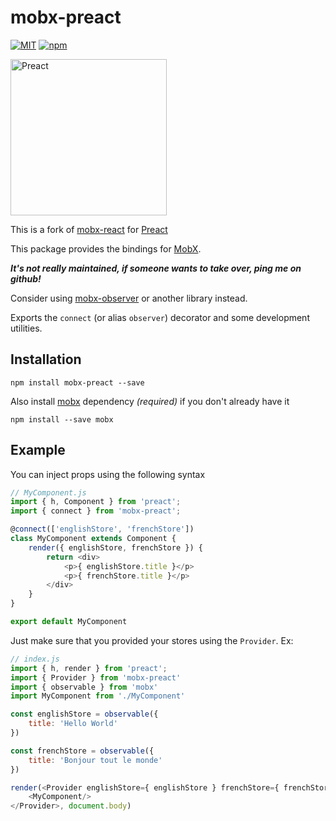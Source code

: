 # mobx-preact

[![MIT](https://img.shields.io/npm/l/preact.svg?style=flat-square)](https://github.com/developit/preact/blob/master/LICENSE)
[![npm](https://img.shields.io/npm/v/mobx-preact.svg)](http://npm.im/mobx-preact)

<a href="https://preactjs.com">
<img alt="Preact" title="Preact" src="https://cdn.rawgit.com/developit/b4416d5c92b743dbaec1e68bc4c27cda/raw/3235dc508f7eb834ebf48418aea212a05df13db1/preact-logo-trans.svg" width="250">
</a>


This is a fork of [mobx-react](https://github.com/mobxjs/mobx-react) for [Preact](https://preactjs.com/)

This package provides the bindings for [MobX](https://mobxjs.github.io/mobx).

**_It's not really maintained, if someone wants to take over, ping me on github!_**

Consider using [mobx-observer](https://www.npmjs.com/package/mobx-observer) or another library instead.

Exports the `connect`  (or alias `observer`) decorator and some development utilities.

## Installation

```
npm install mobx-preact --save
```

Also install [mobx](https://github.com/mobxjs/mobx) dependency _(required)_ if you don't already have it

```
npm install --save mobx
```

## Example

You can inject props using the following syntax

```javascript
// MyComponent.js
import { h, Component } from 'preact';
import { connect } from 'mobx-preact';

@connect(['englishStore', 'frenchStore'])
class MyComponent extends Component {
    render({ englishStore, frenchStore }) {
        return <div>
            <p>{ englishStore.title }</p>
            <p>{ frenchStore.title }</p>
        </div>
    }
}

export default MyComponent
```

Just make sure that you provided your stores using the `Provider`. Ex:

```javascript
// index.js
import { h, render } from 'preact';
import { Provider } from 'mobx-preact'
import { observable } from 'mobx'
import MyComponent from './MyComponent'

const englishStore = observable({
    title: 'Hello World'
})

const frenchStore = observable({
    title: 'Bonjour tout le monde'
})

render(<Provider englishStore={ englishStore } frenchStore={ frenchStore }>
    <MyComponent/>
</Provider>, document.body)
```
